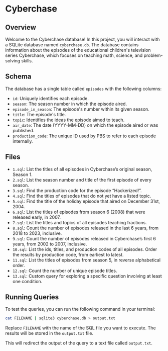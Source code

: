 # Cyberchase

## Overview

Welcome to the Cyberchase database! In this project, you will interact with a SQLite database named `cyberchase.db`. The database contains information about the episodes of the educational children's television series Cyberchase, which focuses on teaching math, science, and problem-solving skills.

## Schema

The database has a single table called `episodes` with the following columns:

- `id`: Uniquely identifies each episode.
- `season`: The season number in which the episode aired.
- `episode_in_season`: The episode's number within its given season.
- `title`: The episode's title.
- `topic`: Identifies the ideas the episode aimed to teach.
- `air_date`: The date (YYYY-MM-DD) on which the episode aired or was published.
- `production_code`: The unique ID used by PBS to refer to each episode internally.

## Files

- `1.sql`: List the titles of all episodes in Cyberchase’s original season, Season 1.
- `2.sql`: List the season number and title of the first episode of every season.
- `3.sql`: Find the production code for the episode “Hackerized!”.
- `4.sql`: Find the titles of episodes that do not yet have a listed topic.
- `5.sql`: Find the title of the holiday episode that aired on December 31st, 2004.
- `6.sql`: List the titles of episodes from season 6 (2008) that were released early, in 2007.
- `7.sql`: List the titles and topics of all episodes teaching fractions.
- `8.sql`: Count the number of episodes released in the last 6 years, from 2018 to 2023, inclusive.
- `9.sql`: Count the number of episodes released in Cyberchase’s first 6 years, from 2002 to 2007, inclusive.
- `10.sql`: List the ids, titles, and production codes of all episodes. Order the results by production code, from earliest to latest.
- `11.sql`: List the titles of episodes from season 5, in reverse alphabetical order.
- `12.sql`: Count the number of unique episode titles.
- `13.sql`: Custom query for exploring a specific question involving at least one condition.

## Running Queries

To test the queries, you can run the following command in your terminal:

```bash
cat FILENAME | sqlite3 cyberchase.db > output.txt
```

Replace `FILENAME` with the name of the SQL file you want to execute. The results will be stored in the `output.txt` file.

This will redirect the output of the query to a text file called `output.txt`.
